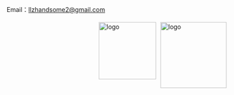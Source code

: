 Email：llzhandsome2@gmail.com

<img src="https://github-readme-stats.vercel.app/api?username=NowLoadY&count_private=true&show_icons=false&theme=gruvbox&locale=cn&show_owner=true" alt="logo" height="150" align="right" style="margin: 5px; margin-bottom: 20px;" />  



<img src="https://github-readme-stats.vercel.app/api/top-langs/?username=NowLoadY&layout=compact&theme=gruvbox"  alt="logo" height="130" align="right" style="margin: 5px; margin-bottom: 20px;" />  






<!--
**NowLoadY/NowLoadY** is a ✨ _special_ ✨ repository because its `README.md` (this file) appears on your GitHub profile.

Here are some ideas to get you started:

- 🔭 I’m currently working on ...
- 🌱 I’m currently learning ...
- 👯 I’m looking to collaborate on ...
- 🤔 I’m looking for help with ...
- 💬 Ask me about ...
- 📫 How to reach me: ...
- 😄 Pronouns: ...
- ⚡ Fun fact: ...
-->
